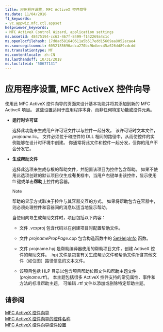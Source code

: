 ```yaml
---
title: 应用程序设置, MFC ActiveX 控件向导
ms.date: 11/04/2016
f1_keywords:
- vc.appwiz.mfc.ctl.appset
helpviewer_keywords:
- MFC ActiveX Control Wizard, application settings
ms.assetid: 48475194-cc63-467f-8499-f142269a4c1c
ms.openlocfilehash: 17d8ad581640611a5b517edd15609aa8052ecae4
ms.sourcegitcommit: 6052185696adca270bc9bdbec45a626dd89cdcdd
ms.translationtype: MT
ms.contentlocale: zh-CN
ms.lasthandoff: 10/31/2018
ms.locfileid: "50677131"
---
```

# <a name="application-settings-mfc-activex-control-wizard"></a>应用程序设置, MFC ActiveX 控件向导

使用此 MFC ActiveX 控件向导的页面来设计基本功能并将其添加到新的 MFC ActiveX 项目。 这些设置适用于应用程序本身，而非任何特定功能或控件元素。

- **运行时许可证**

   选择此功能来生成用户许可证文件以与控件一起分发。 该许可证时文本文件， *projname*.lic。 文件必须位于和控件的 DLL 相同的路径中，从而使控件的实例能够在设计时环境中创建。 你通常将此文件和控件一起分发，但你的用户不会分发它。

- **生成帮助文件**

   选择此选项来生成存根的帮助文件，并配置该项目为控件包含帮助。 如果不使用此选项创建的默认项目仅生成**有关**框中，当用户右键单击该控件，显示使用 f1 键或单击**帮助**上控件的容器。

   > [!NOTE]
   > 帮助的显示方式取决于控件与其容器交互的方式。 如果将帮助包含在容器中，则必须处理控件和容器间的消息以适当地显示帮助。

   当使用向导生成帮助文件时，项目包括以下内容：

   - 文件 .vcxproj 包含代码以在创建项目时配置帮助文件。

   - 文件 *projnamePropPage*.cpp 包含构造函数中的 [SetHelpInfo](../../mfc/reference/colepropertypage-class.md#sethelpinfo) 函数。

   - 文件 projname.hpj 是帮助编译器使用的帮助项目文件，创建 ActiveX 控件的帮助文件。 .hpj 文件是包含有关生成帮助文件和帮助文件所含其他文件（如位图）路径信息的文本文件。

   - 该项目包括 HLP 目录以包含项目帮助位图文件和帮助主题文件 (*projname*.rtf)。 本主题包括很多 ActiveX 控件支持的常见属性、事件和方法的标准帮助主题。 可编辑 .rtf 文件以添加或删除特定帮助主题。

## <a name="see-also"></a>请参阅

[MFC ActiveX 控件向导](../../mfc/reference/mfc-activex-control-wizard.md)<br/>
[MFC ActiveX 控件向导的控件名称](../../mfc/reference/control-names-mfc-activex-control-wizard.md)<br/>
[MFC ActiveX 控件向导控件设置](../../mfc/reference/control-settings-mfc-activex-control-wizard.md)

